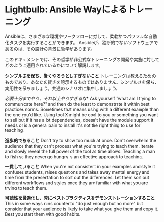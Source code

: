 # Lightbulb: Ansible Wayによるトレーニング

Ansibleは、さまざまな環境やワークフローに対して、柔軟かつパワフルな自動化タスクを実行することができます。
Ansibleが、独断的でないソフトウェアであるのは、その設計の背景に哲学があります。

このドキュメントでは、その哲学が非公式なトレーニングの開発や実施に対してどのように適用されているかについて解説します。

**シンプルさを保ち、賢くやろうとしすぎないこと** トレーニングは教えるためのものであり、あなたの賢さを誇示するものではありません。シンプルさを保ち、実用性を保ちましょう。共通のシナリオに集中しましょう。

*必要十分までやり、それ以上やりすぎるな** Ask yourself "what am I trying to communicate here?" and then do the least to demonstrate it within best practices norms. Sometimes that means using with a different example than the one you'd like. Using tool X might be cool to you or something you want to sell but if it has a lot dependencies, doesn't have the module support it needs or is a general pain to install it's not the right thing to use for teaching.

**進歩的であること** Don't try to show too much at once. Don't overwhelm the audience that they can't process what you're trying to teach them. Iterate and slowly reveal the full power of the tool as time allows. Teaching a man to fish so they never go hungry is an effective approach to teaching.

**一貫していること** When you're not consistent in your examples and style it confuses students, raises questions and takes away mental energy and time from the presentation to sort out the differences. Let them sort out different workflows and styles once they are familiar with what you are trying to teach them.

**可読性を最適化し、常にベストプラクティスをデモンストレーションすること** This in some ways runs counter to "do just enough but no more" but consider that your audience is likely to take what you give them and copy it. Best you start them with good habits.
